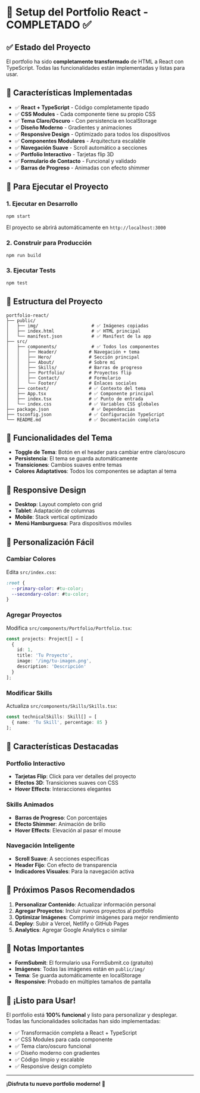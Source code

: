 # 🚀 Setup del Portfolio React - COMPLETADO ✅

## ✅ Estado del Proyecto

El portfolio ha sido **completamente transformado** de HTML a React con TypeScript. Todas las funcionalidades están implementadas y listas para usar.

## 🎯 Características Implementadas

- ✅ **React + TypeScript** - Código completamente tipado
- ✅ **CSS Modules** - Cada componente tiene su propio CSS
- ✅ **Tema Claro/Oscuro** - Con persistencia en localStorage
- ✅ **Diseño Moderno** - Gradientes y animaciones
- ✅ **Responsive Design** - Optimizado para todos los dispositivos
- ✅ **Componentes Modulares** - Arquitectura escalable
- ✅ **Navegación Suave** - Scroll automático a secciones
- ✅ **Portfolio Interactivo** - Tarjetas flip 3D
- ✅ **Formulario de Contacto** - Funcional y validado
- ✅ **Barras de Progreso** - Animadas con efecto shimmer

## 🚀 Para Ejecutar el Proyecto

### 1. **Ejecutar en Desarrollo**
```bash
npm start
```
El proyecto se abrirá automáticamente en `http://localhost:3000`

### 2. **Construir para Producción**
```bash
npm run build
```

### 3. **Ejecutar Tests**
```bash
npm test
```

## 📁 Estructura del Proyecto

```
portfolio-react/
├── public/
│   ├── img/                    # ✅ Imágenes copiadas
│   ├── index.html              # ✅ HTML principal
│   └── manifest.json           # ✅ Manifest de la app
├── src/
│   ├── components/             # ✅ Todos los componentes
│   │   ├── Header/            # Navegación + tema
│   │   ├── Hero/              # Sección principal
│   │   ├── About/             # Sobre mí
│   │   ├── Skills/            # Barras de progreso
│   │   ├── Portfolio/         # Proyectos flip
│   │   ├── Contact/           # Formulario
│   │   └── Footer/            # Enlaces sociales
│   ├── context/               # ✅ Contexto del tema
│   ├── App.tsx                # ✅ Componente principal
│   ├── index.tsx              # ✅ Punto de entrada
│   └── index.css              # ✅ Variables CSS globales
├── package.json                # ✅ Dependencias
├── tsconfig.json              # ✅ Configuración TypeScript
└── README.md                  # ✅ Documentación completa
```

## 🎨 Funcionalidades del Tema

- **Toggle de Tema**: Botón en el header para cambiar entre claro/oscuro
- **Persistencia**: El tema se guarda automáticamente
- **Transiciones**: Cambios suaves entre temas
- **Colores Adaptativos**: Todos los componentes se adaptan al tema

## 📱 Responsive Design

- **Desktop**: Layout completo con grid
- **Tablet**: Adaptación de columnas
- **Mobile**: Stack vertical optimizado
- **Menú Hamburguesa**: Para dispositivos móviles

## 🔧 Personalización Fácil

### Cambiar Colores
Edita `src/index.css`:
```css
:root {
  --primary-color: #tu-color;
  --secondary-color: #tu-color;
}
```

### Agregar Proyectos
Modifica `src/components/Portfolio/Portfolio.tsx`:
```typescript
const projects: Project[] = [
  {
    id: 1,
    title: 'Tu Proyecto',
    image: '/img/tu-imagen.png',
    description: 'Descripción'
  }
];
```

### Modificar Skills
Actualiza `src/components/Skills/Skills.tsx`:
```typescript
const technicalSkills: Skill[] = [
  { name: 'Tu Skill', percentage: 85 }
];
```

## 🌟 Características Destacadas

### Portfolio Interactivo
- **Tarjetas Flip**: Click para ver detalles del proyecto
- **Efectos 3D**: Transiciones suaves con CSS
- **Hover Effects**: Interacciones elegantes

### Skills Animados
- **Barras de Progreso**: Con porcentajes
- **Efecto Shimmer**: Animación de brillo
- **Hover Effects**: Elevación al pasar el mouse

### Navegación Inteligente
- **Scroll Suave**: A secciones específicas
- **Header Fijo**: Con efecto de transparencia
- **Indicadores Visuales**: Para la navegación activa

## 🎯 Próximos Pasos Recomendados

1. **Personalizar Contenido**: Actualizar información personal
2. **Agregar Proyectos**: Incluir nuevos proyectos al portfolio
3. **Optimizar Imágenes**: Comprimir imágenes para mejor rendimiento
4. **Deploy**: Subir a Vercel, Netlify o GitHub Pages
5. **Analytics**: Agregar Google Analytics o similar

## 🚨 Notas Importantes

- **FormSubmit**: El formulario usa FormSubmit.co (gratuito)
- **Imágenes**: Todas las imágenes están en `public/img/`
- **Tema**: Se guarda automáticamente en localStorage
- **Responsive**: Probado en múltiples tamaños de pantalla

## 🎉 ¡Listo para Usar!

El portfolio está **100% funcional** y listo para personalizar y desplegar. Todas las funcionalidades solicitadas han sido implementadas:

- ✅ Transformación completa a React + TypeScript
- ✅ CSS Modules para cada componente
- ✅ Tema claro/oscuro funcional
- ✅ Diseño moderno con gradientes
- ✅ Código limpio y escalable
- ✅ Responsive design completo

---

**¡Disfruta tu nuevo portfolio moderno! 🚀**
